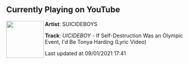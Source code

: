 ## Currently Playing on YouTube

[<img align="left" width="100" src="https://yt3.ggpht.com/ytc/AKedOLS_1_5haSPuy4x-jFQlAoTbutYEkgGnBq8qxiWP=s48-c-k-c0x00ffffff-no-rj-mo">](https://www.youtube.com/channel/UCU5AbNuMPGB491GcqXuzwKw)

**Artist**: SUICIDEBOYS 

**Track**: $UICIDEBOY$ - If Self-Destruction Was an Olympic Event, I'd Be Tonya Harding (Lyric Video)

Last updated at 09/01/2021 17:41
